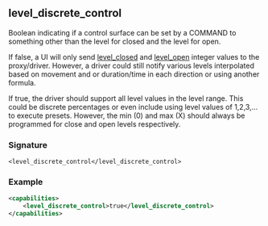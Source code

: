 ## level\_discrete\_control

Boolean indicating if a control surface can be set by a COMMAND to something other than the level for closed and the level for open.

If false, a UI will only send [level\_closed][1] and [level\_open][2] integer values to the proxy/driver. However, a driver could still notify various levels interpolated based on movement and or duration/time in each direction or using another formula.

If true, the driver should support all level values in the level range. This could be discrete percentages or even include using level values of 1,2,3,... to execute presets.  However, the min (0) and max (X) should always be programmed for close and open levels respectively.


### Signature

`<level_discrete_control</level_discrete_control>`


### Example

```xml
<capabilities>
    <level_discrete_control>true</level_discrete_control>
</capabilities>
```

[1]:	https://snap-one.github.io/docs-driverworks-proxyprotocol/#blind-capabilities-level_closed
[2]:	https://snap-one.github.io/docs-driverworks-proxyprotocol/#blind-capabilities-level_open